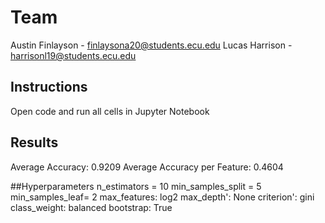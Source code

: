 # Team

Austin Finlayson - finlaysona20@students.ecu.edu
Lucas Harrison - harrisonl19@students.ecu.edu

## Instructions

Open code and run all cells in Jupyter Notebook

## Results
Average Accuracy: 0.9209
Average Accuracy per Feature: 0.4604

##Hyperparameters
n_estimators = 10
min_samples_split = 5
min_samples_leaf= 2
max_features: log2
max_depth': None
criterion': gini
class_weight: balanced 
bootstrap: True